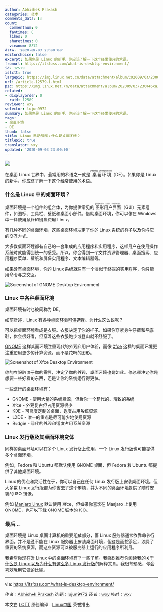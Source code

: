 ```yaml
---
author: Abhishek Prakash
categories: 技术
comments_data: []
count:
  commentnum: 0
  favtimes: 0
  likes: 0
  sharetimes: 0
  viewnum: 8812
date: '2020-09-03 23:00:00'
editorchoice: false
excerpt: 如果你是 Linux 的新手，你应该了解一下这个经常使用的术语。
fromurl: https://itsfoss.com/what-is-desktop-environment/
id: 12579
islctt: true
largepic: https://img.linux.net.cn/data/attachment/album/202009/03/230046xa3wfaa3jq2jsjjs.png
url: /article-12579-1.html
pic: https://img.linux.net.cn/data/attachment/album/202009/03/230046xa3wfaa3jq2jsjjs.png.thumb.jpg
related:
- displayorder: 0
  raid: 12589
reviewer: wxy
selector: lujun9972
summary: 如果你是 Linux 的新手，你应该了解一下这个经常使用的术语。
tags:
- 桌面环境
- DE
thumb: false
title: Linux 黑话解释：什么是桌面环境？
titlepic: true
translator: wxy
updated: '2020-09-03 23:00:00'
---
```


![](/data/attachment/album/202009/03/230046xa3wfaa3jq2jsjjs.png)


在桌面 Linux 世界中，最常用的术语之一就是<ruby> 桌面环境 <rt>  Desktop Environment </rt></ruby>（DE）。如果你是 Linux 的新手，你应该了解一下这个经常使用的术语。


### 什么是 Linux 中的桌面环境？


桌面环境是一个组件的组合体，为你提供常见的<ruby> 图形用户界面 <rt>  graphical user interface </rt></ruby>（GUI）元素组件，如图标、工具栏、壁纸和桌面小部件。借助桌面环境，你可以像在 Windows 中一样使用鼠标和键盘使用 Linux。


有几种不同的桌面环境，这些桌面环境决定了你的 Linux 系统的样子以及你与它的交互方式。


大多数桌面环境都有自己的一套集成的应用程序和实用程序，这样用户在使用操作系统时就能得到统一的感受。所以，你会得到一个文件资源管理器、桌面搜索、应用程序菜单、壁纸和屏保实用程序、文本编辑器等。


如果没有桌面环境，你的 Linux 系统就只有一个类似于终端的实用程序，你只能用命令与之交互。


![Screenshot of GNOME Desktop Environment](/data/attachment/album/202009/03/230243d1i1u494zpazls29.jpg)


### Linux 中各种桌面环境


桌面环境有时也被简称为 DE。


如前所述，Linux 有[各种桌面环境可供选择](https://itsfoss.com/best-linux-desktop-environments/)。为什么这么说呢？


可以把桌面环境看成是衣服。衣服决定了你的样子。如果你穿紧身牛仔裤和平底鞋，你会很好看，但穿着这些衣服跑步或登山就不舒服了。


[GNOME](https://www.gnome.org/) 这样桌面环境注重现代的外观和用户体验，而像 [Xfce](https://www.xfce.org/) 这样的桌面环境更注重使用更少的计算资源，而不是花哨的图形。


![Screenshot of Xfce Desktop Environment](/data/attachment/album/202009/03/230057l7ve7ttyiydu11wr.jpg)


你的衣服取决于你的需要，决定了你的外观，桌面环境也是如此。你必须决定你是想要一些好看的东西，还是让你的系统运行得更快。


一些[流行的桌面环境](https://itsfoss.com/best-linux-desktop-environments/)有：


* GNOME - 使用大量的系统资源，但给你一个现代的、精致的系统
* Xfce - 外观复古但占用资源很少
* KDE - 可高度定制的桌面，适度占用系统资源
* LXDE - 唯一的重点是尽可能少地使用资源
* Budgie - 现代的外观和适度占用系统资源


### Linux 发行版及其桌面环境变体


同样的桌面环境可以在多个 Linux 发行版上使用，一个 Linux 发行版也可能提供多个桌面环境。


例如，Fedora 和 Ubuntu 都默认使用 GNOME 桌面，但 Fedora 和 Ubuntu 都提供了其他桌面环境。


Linux 的优点和灵活性在于，你可以自己在任何 Linux 发行版上安装桌面环境。但大多数 Linux 发行版都为你省去了这个麻烦，并为不同的桌面环境提供了随时安装的 ISO 镜像。


例如 [Manjaro Linux](https://manjaro.org/) 默认使用 Xfce，但如果你喜欢在 Manjaro 上使用 GNOME，也可以下载 GNOME 版本的 ISO。


### 最后...


桌面环境是 Linux 桌面计算机的重要组成部分，而 Linux 服务器通常依靠命令行界面。并不是说不能在 Linux 服务器上安装桌面环境，但这是画蛇添足，浪费了重要的系统资源，而这些资源可以被服务器上运行的应用程序所利用。


我希望你现在对 Linux 中的桌面环境有了一些了解。我强烈推荐你阅读我的[关于什么是 Linux 以及为什么有这么多 Linux 发行版](https://itsfoss.com/what-is-linux/)的解释文章。我很有预感，你会喜欢我用它做的比喻。




---


via: <https://itsfoss.com/what-is-desktop-environment/>


作者：[Abhishek Prakash](https://itsfoss.com/author/abhishek/) 选题：[lujun9972](https://github.com/lujun9972) 译者：[wxy](https://github.com/wxy) 校对：[wxy](https://github.com/wxy)


本文由 [LCTT](https://github.com/LCTT/TranslateProject) 原创编译，[Linux中国](https://linux.cn/) 荣誉推出
